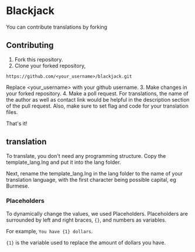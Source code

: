 # Blackjack
You can contribute translations by forking

## Contributing

1. Fork this repository.
2. Clone your forked repository,
```
https://github.com/<your_username>/blackjack.git
```
Replace <your_username> with your github username.
3. Make changes in your forked repository.
4. Make a poll request. For translations, the name of the author as well as contact link would be helpful in the description section of the pull request. Also, make sure to set flag and code for your translation files.

That's it!

## translation
To translate, you don't need any programming structure. Copy the template_lang.lng and put it into the lang folder.

Next, rename the template_lang.lng in the lang folder to the name of your translation language, with the first character being possible capital, eg Burmese.

### Placeholders
To dynamically change the values, we used Placeholders. Placeholders are surrounded by left and right braces, `{}`, and numbers as variables.

For example, `You have {1} dollars`.

`{1}` is the variable used to replace the amount of dollars you have.